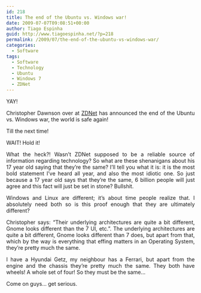 ```yaml
---
id: 218
title: The end of the Ubuntu vs. Windows war!
date: 2009-07-07T09:08:51+00:00
author: Tiago Espinha
guid: http://www.tiagoespinha.net/?p=218
permalink: /2009/07/the-end-of-the-ubuntu-vs-windows-war/
categories:
  - Software
tags:
  - Software
  - Technology
  - Ubuntu
  - Windows 7
  - ZDNet
---
```

<p style="text-align: justify;">
  YAY!
</p>

<p style="text-align: justify;">
  Christopher Dawnson over at <a href="http://education.zdnet.com/?p=2770&tag=nl.e550" target="_blank">ZDNet</a> has announced the end of the Ubuntu vs. Windows war, the world is safe again!
</p>

<p style="text-align: justify;">
  Till the next time!
</p>

<p style="text-align: justify;">
  WAIT! Hold it!
</p>

<p style="text-align: justify;">
  What the heck?! Wasn&#8217;t ZDNet supposed to be a reliable source of information regarding technology? So what are these shenanigans about his 17 year old saying that they&#8217;re the same? I&#8217;ll tell you what it is: it is the most bold statement I&#8217;ve heard all year, and also the most idiotic one. So just because a 17 year old says that they&#8217;re the same, 6 billion people will just agree and this fact will just be set in stone? Bullshit.
</p>

<p style="text-align: justify;">
  Windows and Linux are different; it&#8217;s about time people realize that. I absolutely need both so is this proof enough that they are ultimately different?
</p>

<p style="text-align: justify;">
  Christopher says: &#8220;Their underlying architectures are quite a bit different, Gnome looks different than the 7 UI, etc.&#8221;. The underlying architectures are quite a bit different, Gnome looks different than 7 does, but apart from that, which by the way is everything that effing matters in an Operating System, they&#8217;re pretty much the same.
</p>

<p style="text-align: justify;">
  I have a Hyundai Getz, my neighbour has a Ferrari, but apart from the engine and the chassis they&#8217;re pretty much the same. They both have wheels! A whole set of four! So they must be the same&#8230;
</p>

<p style="text-align: justify;">
  Come on guys&#8230; get serious.
</p>